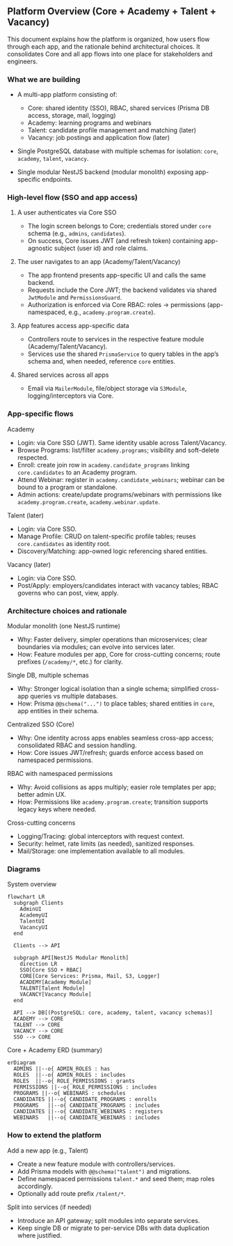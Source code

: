 ## Platform Overview (Core + Academy + Talent + Vacancy)

This document explains how the platform is organized, how users flow through each app, and the rationale behind architectural choices. It consolidates Core and all app flows into one place for stakeholders and engineers.

### What we are building

- A multi-app platform consisting of:
  - Core: shared identity (SSO), RBAC, shared services (Prisma DB access, storage, mail, logging)
  - Academy: learning programs and webinars
  - Talent: candidate profile management and matching (later)
  - Vacancy: job postings and application flow (later)

- Single PostgreSQL database with multiple schemas for isolation: `core`, `academy`, `talent`, `vacancy`.
- Single modular NestJS backend (modular monolith) exposing app-specific endpoints.

### High-level flow (SSO and app access)

1) A user authenticates via Core SSO
   - The login screen belongs to Core; credentials stored under `core` schema (e.g., `admins`, `candidates`).
   - On success, Core issues JWT (and refresh token) containing app-agnostic subject (user id) and role claims.

2) The user navigates to an app (Academy/Talent/Vacancy)
   - The app frontend presents app-specific UI and calls the same backend.
   - Requests include the Core JWT; the backend validates via shared `JwtModule` and `PermissionsGuard`.
   - Authorization is enforced via Core RBAC: roles → permissions (app-namespaced, e.g., `academy.program.create`).

3) App features access app-specific data
   - Controllers route to services in the respective feature module (Academy/Talent/Vacancy).
   - Services use the shared `PrismaService` to query tables in the app’s schema and, when needed, reference `core` entities.

4) Shared services across all apps
   - Email via `MailerModule`, file/object storage via `S3Module`, logging/interceptors via Core.

### App-specific flows

Academy
- Login: via Core SSO (JWT). Same identity usable across Talent/Vacancy.
- Browse Programs: list/filter `academy.programs`; visibility and soft-delete respected.
- Enroll: create join row in `academy.candidate_programs` linking `core.candidates` to an Academy program.
- Attend Webinar: register in `academy.candidate_webinars`; webinar can be bound to a program or standalone.
- Admin actions: create/update programs/webinars with permissions like `academy.program.create`, `academy.webinar.update`.

Talent (later)
- Login: via Core SSO.
- Manage Profile: CRUD on talent-specific profile tables; reuses `core.candidates` as identity root.
- Discovery/Matching: app-owned logic referencing shared entities.

Vacancy (later)
- Login: via Core SSO.
- Post/Apply: employers/candidates interact with vacancy tables; RBAC governs who can post, view, apply.

### Architecture choices and rationale

Modular monolith (one NestJS runtime)
- Why: Faster delivery, simpler operations than microservices; clear boundaries via modules; can evolve into services later.
- How: Feature modules per app, Core for cross-cutting concerns; route prefixes (`/academy/*`, etc.) for clarity.

Single DB, multiple schemas
- Why: Stronger logical isolation than a single schema; simplified cross-app queries vs multiple databases.
- How: Prisma `@@schema("...")` to place tables; shared entities in `core`, app entities in their schema.

Centralized SSO (Core)
- Why: One identity across apps enables seamless cross-app access; consolidated RBAC and session handling.
- How: Core issues JWT/refresh; guards enforce access based on namespaced permissions.

RBAC with namespaced permissions
- Why: Avoid collisions as apps multiply; easier role templates per app; better admin UX.
- How: Permissions like `academy.program.create`; transition supports legacy keys where needed.

Cross-cutting concerns
- Logging/Tracing: global interceptors with request context.
- Security: helmet, rate limits (as needed), sanitized responses.
- Mail/Storage: one implementation available to all modules.

### Diagrams

System overview

```mermaid
flowchart LR
  subgraph Clients
    AdminUI
    AcademyUI
    TalentUI
    VacancyUI
  end

  Clients --> API

  subgraph API[NestJS Modular Monolith]
    direction LR
    SSO[Core SSO + RBAC]
    CORE[Core Services: Prisma, Mail, S3, Logger]
    ACADEMY[Academy Module]
    TALENT[Talent Module]
    VACANCY[Vacancy Module]
  end

  API --> DB[(PostgreSQL: core, academy, talent, vacancy schemas)]
  ACADEMY --> CORE
  TALENT --> CORE
  VACANCY --> CORE
  SSO --> CORE
```

Core + Academy ERD (summary)

```mermaid
erDiagram
  ADMINS ||--o{ ADMIN_ROLES : has
  ROLES  ||--o{ ADMIN_ROLES : includes
  ROLES  ||--o{ ROLE_PERMISSIONS : grants
  PERMISSIONS ||--o{ ROLE_PERMISSIONS : includes
  PROGRAMS ||--o{ WEBINARS : schedules
  CANDIDATES ||--o{ CANDIDATE_PROGRAMS : enrolls
  PROGRAMS   ||--o{ CANDIDATE_PROGRAMS : includes
  CANDIDATES ||--o{ CANDIDATE_WEBINARS : registers
  WEBINARS   ||--o{ CANDIDATE_WEBINARS : includes
```

### How to extend the platform

Add a new app (e.g., Talent)
- Create a new feature module with controllers/services.
- Add Prisma models with `@@schema("talent")` and migrations.
- Define namespaced permissions `talent.*` and seed them; map roles accordingly.
- Optionally add route prefix `/talent/*`.

Split into services (if needed)
- Introduce an API gateway; split modules into separate services.
- Keep single DB or migrate to per-service DBs with data duplication where justified.


